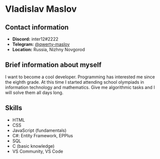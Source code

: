 # Vladislav Maslov
## Contact information
- **Discord:** inter12#2222
- **Telegram:** [@qwerty-maslov](https://t.me/qwerty_maslov)
- **Location:** Russia, Nizhny Novgorod

## Brief information about myself
I want to become a cool developer. Programming has interested me since the eighth grade. At this time I started attending school olympiads in information technology and mathematics.
Give me algorithmic tasks and I will solve them all days long.

## Skills
- HTML
- CSS
- JavaScript (fundamentals)
- C#: Entity Framework, EPPlus
- SQL 
- C (basic knowledge)
- VS Community, VS Code


